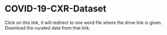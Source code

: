 # COVID-19-CXR-Dataset
Click on this link, it will redirect to one word file where the drive link is given. Download the curated data from that link.
